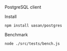 PostgreSQL client

Install
```
npm install uasan/postgres
```

Benchmark
```
node ./src/tests/bench.js
```